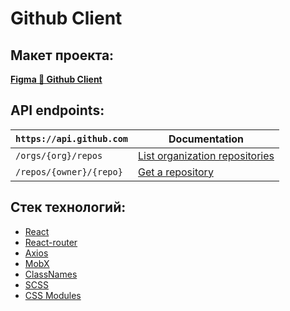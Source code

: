 # Github Client

## Макет проекта:

[**Figma 🔸 Github Client**](https://www.figma.com/file/xS1HZPihGT3NpSigyxSAm8/%D0%9F%D1%80%D0%BE%D0%B5%D0%BA%D1%82%D1%8B?node-id=0%3A1)

## API endpoints:

| `https://api.github.com` | Documentation                          |
| ------------------------ | -------------------------------------- |
| `/orgs/{org}/repos`      | [List organization repositories][list] |
| `/repos/{owner}/{repo}`  | [Get a repository][repo]               |

[list]: https://docs.github.com/en/rest/repos/repos#list-organization-repositories
[repo]: https://docs.github.com/en/rest/repos/repos#get-a-repository

## Стек технологий:

- [React](https://reactjs.org/docs/getting-started.html)
- [React-router](https://reactrouter.com/docs/en/v6)
- [Axios](https://axios-http.com/docs/intro)
- [MobX](https://mobx.js.org/README.html)
- [ClassNames](https://github.com/JedWatson/classnames)
- [SCSS](https://sass-lang.com/documentation/)
- [CSS Modules](https://github.com/css-modules/css-modules)
